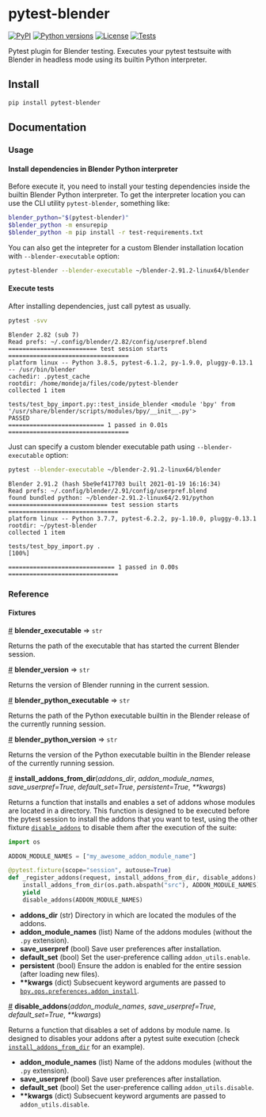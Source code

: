 # pytest-blender

[![PyPI][pypi-version-badge-link]][pypi-link]
[![Python versions][pypi-pyversions-badge-link]][pypi-link]
[![License][license-image]][license-link]
[![Tests][tests-image]][tests-link]

Pytest plugin for Blender testing. Executes your pytest testsuite with
Blender in headless mode using its builtin Python interpreter.

## Install

```bash
pip install pytest-blender
```

## Documentation

### Usage

#### Install dependencies in Blender Python interpreter

Before execute it, you need to install your testing dependencies inside the
builtin Blender Python interpreter. To get the interpreter location you can
use the CLI utility `pytest-blender`, something like:

```bash
blender_python="$(pytest-blender)"
$blender_python -m ensurepip
$blender_python -m pip install -r test-requirements.txt
```

You can also get the intepreter for a custom Blender installation location
with `--blender-executable` option:

```bash
pytest-blender --blender-executable ~/blender-2.91.2-linux64/blender
```

#### Execute tests

After installing dependencies, just call pytest as usually.

```bash
pytest -svv
```

```
Blender 2.82 (sub 7)
Read prefs: ~/.config/blender/2.82/config/userpref.blend
========================= test session starts ==================================
platform linux -- Python 3.8.5, pytest-6.1.2, py-1.9.0, pluggy-0.13.1 -- /usr/bin/blender
cachedir: .pytest_cache
rootdir: /home/mondeja/files/code/pytest-blender
collected 1 item

tests/test_bpy_import.py::test_inside_blender <module 'bpy' from '/usr/share/blender/scripts/modules/bpy/__init__.py'>
PASSED
=========================== 1 passed in 0.01s ==================================
```

Just can specify a custom blender executable path using `--blender-executable`
option:

```bash
pytest --blender-executable ~/blender-2.91.2-linux64/blender
```

```
Blender 2.91.2 (hash 5be9ef417703 built 2021-01-19 16:16:34)
Read prefs: ~/.config/blender/2.91/config/userpref.blend
found bundled python: ~/blender-2.91.2-linux64/2.91/python
============================ test session starts ===============================
platform linux -- Python 3.7.7, pytest-6.2.2, py-1.10.0, pluggy-0.13.1
rootdir: ~/pytest-blender
collected 1 item

tests/test_bpy_import.py .                                                [100%]

============================== 1 passed in 0.00s ===============================
```

### Reference

#### Fixtures

<a name="blender_executable" href="#blender_executable">#</a> <b>blender_executable</b> ⇒ `str`

Returns the path of the executable that has started the current Blender session.

<a name="blender_version" href="#blender_version">#</a> <b>blender_version</b> ⇒ `str`

Returns the version of Blender running in the current session.

<a name="blender_python_executable" href="#blender_python_executable">#</a> <b>blender_python_executable</b> ⇒ `str`

Returns the path of the Python executable builtin in the Blender release of the
currently running session.

<a name="blender_python_version" href="#blender_python_version">#</a> <b>blender_python_version</b> ⇒ `str`

Returns the version of the Python executable builtin in the Blender release of
the currently running session.

<a name="install_addons_from_dir" href="#install_addons_from_dir">#</a> <b>install_addons_from_dir</b>(<i>addons_dir</i>, <i>addon_module_names</i>, <i>save_userpref=True</i>, <i>default_set=True</i>, <i>persistent=True</i>, <i>\*\*kwargs</i>)

Returns a function that installs and enables a set of addons whose modules are
located in a directory. This function is designed to be executed before the
pytest session to install the addons that you want to test, using the other
fixture [`disable_addons`](https://github.com/mondeja/pytest-blender#disable_addons)
to disable them after the execution of the suite:

```python
import os

ADDON_MODULE_NAMES = ["my_awesome_addon_module_name"]

@pytest.fixture(scope="session", autouse=True)
def _register_addons(request, install_addons_from_dir, disable_addons):
    install_addons_from_dir(os.path.abspath("src"), ADDON_MODULE_NAMES)
    yield
    disable_addons(ADDON_MODULE_NAMES)
```
- **addons_dir** (str) Directory in which are located the modules of the addons.
- **addon_module_names** (list) Name of the addons modules (without the `.py` extension).
- **save_userpref** (bool) Save user preferences after installation.
- **default_set** (bool) Set the user-preference calling `addon_utils.enable`.
- **persistent** (bool) Ensure the addon is enabled for the entire session
 (after loading new files).
- **\*\*kwargs** (dict) Subsecuent keyword arguments are passed to
 [`bpy.ops.preferences.addon_install`](https://docs.blender.org/api/current/bpy.ops.preferences.html#bpy.ops.preferences.addon_install).

<a name="disable_addons" href="#disable_addons">#</a> <b>disable_addons</b>(<i>addon_module_names</i>, <i>save_userpref=True</i>, <i>default_set=True</i>, <i>\*\*kwargs</i>)

Returns a function that disables a set of addons by module name. Is designed to
disables your addons after a pytest suite execution (check 
[`install_addons_from_dir`](https://github.com/mondeja/pytest-blender#install_addons_from_dir)
for an example).

- **addon_module_names** (list) Name of the addons modules (without the `.py` extension).
- **save_userpref** (bool) Save user preferences after installation.
- **default_set** (bool) Set the user-preference calling `addon_utils.disable`.
- **\*\*kwargs** (dict) Subsecuent keyword arguments are passed to `addon_utils.disable`.


[pypi-link]: https://pypi.org/project/pytest-blender
[pypi-version-badge-link]: https://img.shields.io/pypi/v/pytest-blender
[pypi-pyversions-badge-link]: https://img.shields.io/pypi/pyversions/pytest-blender
[license-image]: https://img.shields.io/pypi/l/pytest-blender?color=light-green
[license-link]: https://github.com/mondeja/pytest-blender/blob/master/LICENSE
[tests-image]: https://img.shields.io/github/workflow/status/mondeja/pytest-blender/CI
[tests-link]: https://github.com/mondeja/pytest-blender/actions?query=workflow%3ACI
